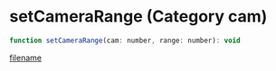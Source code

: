 # setCameraRange (Category cam)

```js
function setCameraRange(cam: number, range: number): void
```

[filename](setCameraRange_m.md ':include')